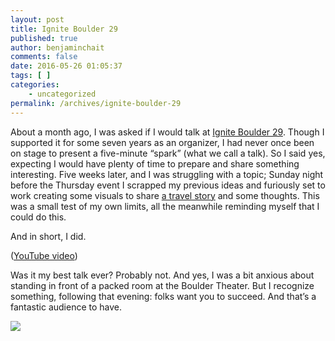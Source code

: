 ```yaml
---
layout: post
title: Ignite Boulder 29
published: true
author: benjaminchait
comments: false
date: 2016-05-26 01:05:37
tags: [ ]
categories:
    - uncategorized
permalink: /archives/ignite-boulder-29
---
```

About a month ago, I was asked if I would talk at [Ignite Boulder 29][1]. Though I supported it for some seven years as an organizer, I had never once been on stage to present a five-minute “spark” (what we call a talk). So I said yes, expecting I would have plenty of time to prepare and share something interesting. Five weeks later, and I was struggling with a topic; Sunday night before the Thursday event I scrapped my previous ideas and furiously set to work creating some visuals to share [a travel story][2] and some thoughts. This was a small test of my own limits, all the meanwhile reminding myself that I could do this.

And in short, I did.

([YouTube video][3])

Was it my best talk ever? Probably not. And yes, I was a bit anxious about standing in front of a packed room at the Boulder Theater. But I recognize something, following that evening: folks want you to succeed. And that’s a fantastic audience to have.

![][4]

 [1]: http://igniteboulder.com/ignite-boulder-29
 [2]: /2012/12/china-unexpected
 [3]: https://www.youtube.com/embed/AvVo5bFIQ3U
 [4]: /wp-content/uploads/2016/05/img_4365.jpg